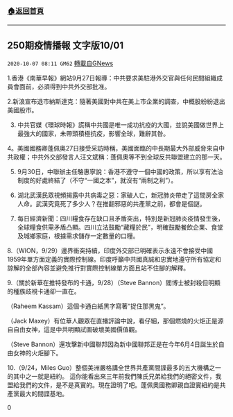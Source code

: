 ###  [:house:返回首頁](https://github.com/ourhimalayas/txt)
---

## 250期疫情播報 文字版10/01
`2020-10-07 08:11 GM62` [轉載自GNews](https://gnews.org/zh-hant/408491/)

1.香港《南華早報》網站9月27日報導：中共要求美駐港外交官與任何民間組織成員會面前，必須得到中共外交部批准。

2.新浪宣布退市納斯達克：隨著美國對中共在美上市企業的調查，中概股紛紛退出美國股市。

3. 中共官媒《環球時報》謊稱中共國是唯一成功抗疫的大國，並說美國做世界上最強大的國家，未帶頭積極抗疫，影響全球，難辭其咎。

4。美國國務卿蓬佩奧27日接受采訪時稱，美國面臨的中長期最大外部威脅來自中共政權；中共外交部發言人汪文斌稱：蓬佩奧等不到全球反共聯盟建立的那一天。

5. 9月30日，中聯辦主任駱惠寧說：香港不遵守一個中國的政策，所以享有法治制度的好處終結了（不守“一國之本”，就沒有“兩制之利”）。

6. 湖北武漢民眾視頻揭露中共病毒之惡：家破人亡，新冠肺炎帶走了這間房全家人命。武漢究竟死了多少人？在推翻邪惡的共產黨之前，都會是個謎。

7. 每日經濟新聞：四川糧食存在缺口且矛盾突出，特別是新冠肺炎疫情發生後，全球糧食供需矛盾凸顯。四川立法鼓勵“藏糧於民”，明確鼓勵餐飲企業、食堂及城鄉家庭，根據需求儲存一定數量的口糧。

8.（WION，9/29）邊界衝突持續，印度外交部已明確表示永遠不會接受中國1959年單方面定義的實際控制線。印度呼籲中共國真誠和忠實地遵守所有協定和諒解的全部內容並避免推行對實際控制線單方面且站不住腳的解釋。

9.（關於新華在推特發布的卡通，9/28）（Steve Bannon）閻博士被封殺但明顯的種族歧視卡通卻一直在。

（Raheem Kassam）這個卡通白紙黑字寫著“捉住那黑鬼”。

（Jack Maxey）有位華人觀眾在直播評論中說，看仔細，那個燃燒的火炬正是源自自由女神，這是中共明顯試圖破壞美國價值觀。

（Steve Bannon）還攻擊新中國聯邦因為新中國聯邦正是在今年6月4日誕生於自由女神的火炬腳下。

10.（9/24，Miles Guo）整個美洲嚴格講全世界共產黨間諜最多的五大機構之一的其中之一就是紐約。 這你能看出來三年前我們陳氏兄弟給我們的絕密文件，我盟給我們的文件，是不是真實的。現在證明了吧。蓬佩奧國務卿親自證實紐約是共產黨最大的間諜基地。

0
